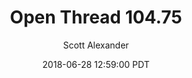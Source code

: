 ---
layout: podcast
title: "Open Thread 104.75"
author: Scott Alexander
description: https://slatestarcodex.com/2018/06/28/open-thread-100-75-2-3-2/
date: 2018-06-28 12:59:00 PDT
length: 77574
duration: 19
guid: open-thread-100-75-2-3-2
---
